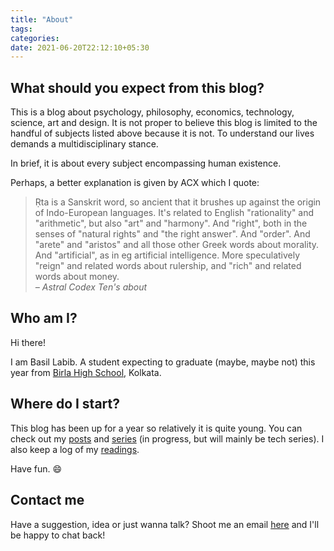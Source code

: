 ```yaml
---
title: "About"
tags:
categories: 
date: 2021-06-20T22:12:10+05:30
---
```


## What should you expect from this blog?  

This is a blog about psychology, philosophy, economics, technology, science, art and design. It is not proper to believe this blog is limited to the handful of subjects listed above because it is not. To understand our lives demands a multidisciplinary stance.   

In brief, it is about every subject encompassing human existence.  

Perhaps, a better explanation is given by ACX which I quote:  

> Ṛta is a Sanskrit word, so ancient that it brushes up against the origin of Indo-European languages. It's related to English "rationality" and "arithmetic", but also "art" and "harmony". And "right", both in the senses of "natural rights" and "the right answer". And "order". And "arete" and "aristos" and all those other Greek words about morality. And "artificial", as in eg artificial intelligence. More speculatively "reign" and related words about rulership, and "rich" and related words about money.   
<cite>&ndash; Astral Codex Ten's about</cite>  

## Who am I?   

Hi there! 

I am Basil Labib. A student expecting to graduate (maybe, maybe not) this year from [Birla High School](https://birlahighschool.com), Kolkata.    

## Where do I start?   

This blog has been up for a year so relatively it is quite young. You can check out my [posts][0] and [series][1] (in progress, but will mainly be tech series). I also keep a log of my [readings][2].  

Have fun. :smile:

## Contact me  

Have a suggestion, idea or just wanna talk? Shoot me an email [here][5] and I'll be happy to chat back!  

[0]: /post
[1]: /series
[2]: /bookshelf
[5]: mailto:gs454236@gmail.com
